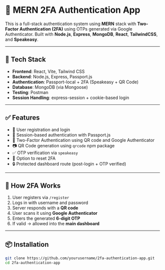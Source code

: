 # 🔐 MERN 2FA Authentication App

This is a full-stack authentication system using **MERN** stack with **Two-Factor Authentication (2FA)** using OTPs generated via Google Authenticator. Built with **Node.js**, **Express**, **MongoDB**, **React**, **TailwindCSS**, and **Speakeasy**.

---

## 🚀 Tech Stack

- **Frontend**: React, Vite, Tailwind CSS
- **Backend**: Node.js, Express, Passport.js
- **Authentication**: Passport-local + 2FA (Speakeasy + QR Code)
- **Database**: MongoDB (via Mongoose)
- **Testing**: Postman
- **Session Handling**: express-session + cookie-based login

---

## ✅ Features

- 👤 User registration and login
- 🔐 Session-based authentication with Passport.js
- 📲 Two-Factor Authentication using QR code and Google Authenticator
- 📷 QR Code generation using `qrcode` npm package
- ✅ OTP verification via `speakeasy`
- 🔄 Option to reset 2FA
- 🔒 Protected dashboard route (post-login + OTP verified)

---

## 🧪 How 2FA Works

1. User registers via `/register`
2. Logs in with username and password
3. Server responds with a **QR code**
4. User scans it using **Google Authenticator**
5. Enters the generated **6-digit OTP**
6. If valid → allowed into the **main dashboard**

---

## 📦 Installation

```bash
git clone https://github.com/yourusername/2fa-authentication-app.git
cd 2fa-authentication-app
